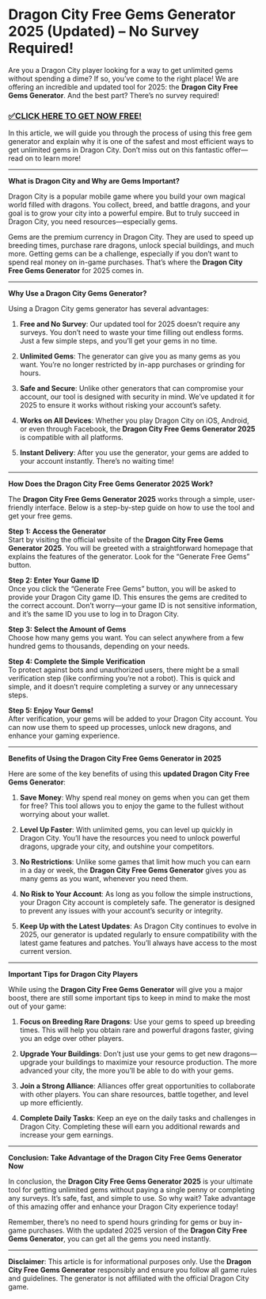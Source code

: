 # Dragon City Free Gems Generator 2025 (Updated) – No Survey Required!

Are you a Dragon City player looking for a way to get unlimited gems without spending a dime? If so, you’ve come to the right place! We are offering an incredible and updated tool for 2025: the **Dragon City Free Gems Generator**. And the best part? There’s no survey required!

### [✅CLICK HERE TO GET NOW FREE!](https://freeforyou.xyz/dragon/city/go/)

In this article, we will guide you through the process of using this free gem generator and explain why it is one of the safest and most efficient ways to get unlimited gems in Dragon City. Don’t miss out on this fantastic offer—read on to learn more!

---

**What is Dragon City and Why are Gems Important?**

Dragon City is a popular mobile game where you build your own magical world filled with dragons. You collect, breed, and battle dragons, and your goal is to grow your city into a powerful empire. But to truly succeed in Dragon City, you need resources—especially gems.

Gems are the premium currency in Dragon City. They are used to speed up breeding times, purchase rare dragons, unlock special buildings, and much more. Getting gems can be a challenge, especially if you don’t want to spend real money on in-game purchases. That’s where the **Dragon City Free Gems Generator** for 2025 comes in.

---

**Why Use a Dragon City Gems Generator?**

Using a Dragon City gems generator has several advantages:

1. **Free and No Survey**: Our updated tool for 2025 doesn’t require any surveys. You don’t need to waste your time filling out endless forms. Just a few simple steps, and you’ll get your gems in no time.
   
2. **Unlimited Gems**: The generator can give you as many gems as you want. You’re no longer restricted by in-app purchases or grinding for hours. 

3. **Safe and Secure**: Unlike other generators that can compromise your account, our tool is designed with security in mind. We’ve updated it for 2025 to ensure it works without risking your account’s safety.

4. **Works on All Devices**: Whether you play Dragon City on iOS, Android, or even through Facebook, the **Dragon City Free Gems Generator 2025** is compatible with all platforms.

5. **Instant Delivery**: After you use the generator, your gems are added to your account instantly. There’s no waiting time!

---

**How Does the Dragon City Free Gems Generator 2025 Work?**

The **Dragon City Free Gems Generator 2025** works through a simple, user-friendly interface. Below is a step-by-step guide on how to use the tool and get your free gems.

**Step 1: Access the Generator**  
Start by visiting the official website of the **Dragon City Free Gems Generator 2025**. You will be greeted with a straightforward homepage that explains the features of the generator. Look for the “Generate Free Gems” button.

**Step 2: Enter Your Game ID**  
Once you click the “Generate Free Gems” button, you will be asked to provide your Dragon City game ID. This ensures the gems are credited to the correct account. Don’t worry—your game ID is not sensitive information, and it’s the same ID you use to log in to Dragon City.

**Step 3: Select the Amount of Gems**  
Choose how many gems you want. You can select anywhere from a few hundred gems to thousands, depending on your needs.

**Step 4: Complete the Simple Verification**  
To protect against bots and unauthorized users, there might be a small verification step (like confirming you’re not a robot). This is quick and simple, and it doesn’t require completing a survey or any unnecessary steps.

**Step 5: Enjoy Your Gems!**  
After verification, your gems will be added to your Dragon City account. You can now use them to speed up processes, unlock new dragons, and enhance your gaming experience.

---

**Benefits of Using the Dragon City Free Gems Generator in 2025**

Here are some of the key benefits of using this **updated Dragon City Free Gems Generator**:

1. **Save Money**: Why spend real money on gems when you can get them for free? This tool allows you to enjoy the game to the fullest without worrying about your wallet.
   
2. **Level Up Faster**: With unlimited gems, you can level up quickly in Dragon City. You’ll have the resources you need to unlock powerful dragons, upgrade your city, and outshine your competitors.

3. **No Restrictions**: Unlike some games that limit how much you can earn in a day or week, the **Dragon City Free Gems Generator** gives you as many gems as you want, whenever you need them.

4. **No Risk to Your Account**: As long as you follow the simple instructions, your Dragon City account is completely safe. The generator is designed to prevent any issues with your account’s security or integrity.

5. **Keep Up with the Latest Updates**: As Dragon City continues to evolve in 2025, our generator is updated regularly to ensure compatibility with the latest game features and patches. You’ll always have access to the most current version.

---

**Important Tips for Dragon City Players**

While using the **Dragon City Free Gems Generator** will give you a major boost, there are still some important tips to keep in mind to make the most out of your game:

1. **Focus on Breeding Rare Dragons**: Use your gems to speed up breeding times. This will help you obtain rare and powerful dragons faster, giving you an edge over other players.

2. **Upgrade Your Buildings**: Don’t just use your gems to get new dragons—upgrade your buildings to maximize your resource production. The more advanced your city, the more you’ll be able to do with your gems.

3. **Join a Strong Alliance**: Alliances offer great opportunities to collaborate with other players. You can share resources, battle together, and level up more efficiently.

4. **Complete Daily Tasks**: Keep an eye on the daily tasks and challenges in Dragon City. Completing these will earn you additional rewards and increase your gem earnings.

---

**Conclusion: Take Advantage of the Dragon City Free Gems Generator Now**

In conclusion, the **Dragon City Free Gems Generator 2025** is your ultimate tool for getting unlimited gems without paying a single penny or completing any surveys. It’s safe, fast, and simple to use. So why wait? Take advantage of this amazing offer and enhance your Dragon City experience today!

Remember, there’s no need to spend hours grinding for gems or buy in-game purchases. With the updated 2025 version of the **Dragon City Free Gems Generator**, you can get all the gems you need instantly.

---

**Disclaimer**: This article is for informational purposes only. Use the **Dragon City Free Gems Generator** responsibly and ensure you follow all game rules and guidelines. The generator is not affiliated with the official Dragon City game.
